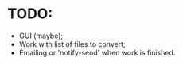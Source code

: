 # TODO:

* GUI (maybe);
* Work with list of files to convert;
* Emailing or 'notify-send' when work is finished.
